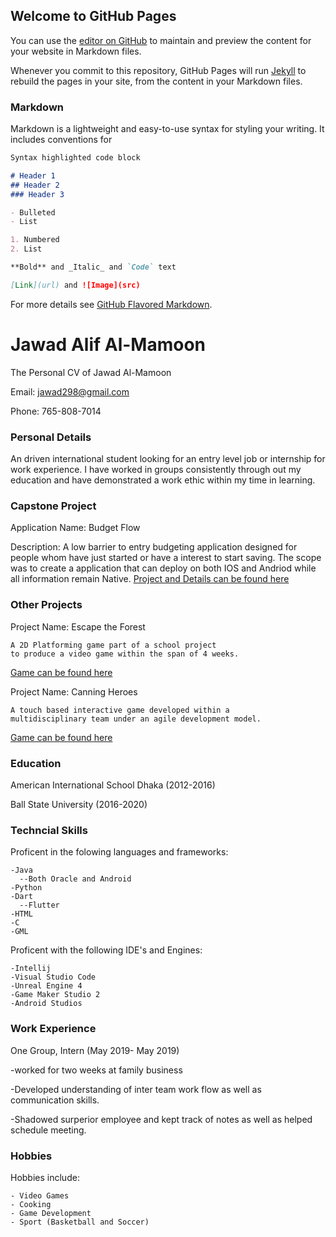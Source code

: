 ## Welcome to GitHub Pages

You can use the [editor on GitHub](https://github.com/jawalma/jawalma.github.io/edit/master/index.md) to maintain and preview the content for your website in Markdown files.

Whenever you commit to this repository, GitHub Pages will run [Jekyll](https://jekyllrb.com/) to rebuild the pages in your site, from the content in your Markdown files.

### Markdown

Markdown is a lightweight and easy-to-use syntax for styling your writing. It includes conventions for

```markdown
Syntax highlighted code block

# Header 1
## Header 2
### Header 3

- Bulleted
- List

1. Numbered
2. List

**Bold** and _Italic_ and `Code` text

[Link](url) and ![Image](src)
```

For more details see [GitHub Flavored Markdown](https://guides.github.com/features/mastering-markdown/).

# Jawad Alif Al-Mamoon
The Personal CV of Jawad Al-Mamoon

Email: jawad298@gmail.com

Phone: 765-808-7014

### Personal Details
An driven international student looking for an entry level job or internship for work experience. I have worked in groups consistently through out my education and have demonstrated a work ethic within my time in learning.

### Capstone Project

Application Name: Budget Flow

Description: A low barrier to entry budgeting application designed for people whom have just started or have a interest to start saving. The scope was to create a application that can deploy on both IOS and Andriod while all information remain Native. [Project and Details can be found here](https://github.com/Phlank/BudgetingMobileApp)

### Other Projects

Project Name: Escape the Forest
```
A 2D Platforming game part of a school project 
to produce a video game within the span of 4 weeks.
```
[Game can be found here]()

Project Name: Canning Heroes 
```
A touch based interactive game developed within a 
multidisciplinary team under an agile development model.
```
[Game can be found here]()

### Education

American International School Dhaka (2012-2016)

Ball State University (2016-2020)

### Techncial Skills
Proficent in the folowing languages and frameworks:
```
-Java
  --Both Oracle and Android
-Python
-Dart 
  --Flutter
-HTML
-C
-GML
```
Proficent with the following IDE's and Engines:
```
-Intellij
-Visual Studio Code
-Unreal Engine 4
-Game Maker Studio 2
-Android Studios
```
### Work Experience
One Group, Intern (May 2019- May 2019)

-worked for two weeks at family business

-Developed understanding of inter team work flow as well as communication skills.

-Shadowed surperior employee and kept track of notes as well as helped schedule meeting.

### Hobbies
Hobbies include:
```
- Video Games
- Cooking
- Game Development
- Sport (Basketball and Soccer)
```
